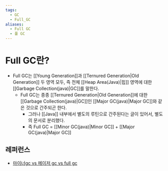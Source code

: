 ```yaml
---
tags:
  - GC
  - Full_GC
aliases:
  - Full GC
  - 풀 GC
---
```

# Full GC란?
- Full GC는 [[Young Generation]]과 [[Ternured Generation|Old Generation]] 두 영역 모두, 즉 전체 [[Heap Area(Java)|힙]] 영역에 대한 [[Garbage Collection(java)|GC]]를 말한다. 
	- Full GC는 종종 [[Ternured Generation|Old Generation]]에 대한 [[Garbage Collection(java)|GC]]인 [[Major GC(java)|Major GC]]와 같은 것으로 간주되곤 한다.
		- 그러나 [[Java]] 내부에서 별도의 루틴으로 간주된다는 글이 있어서, 별도의 문서로 분리했다.
		- 즉 Full GC = [[Minor GC(java)|Minor GC]] + [[Major GC(java)|Major GC]]


## 레퍼런스
- [마이너gc vs 메이저 gc vs full gc](https://dzone.com/articles/minor-gc-vs-major-gc-vs-full)